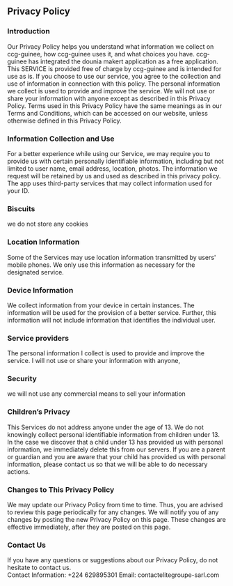 Privacy Policy  
----------------

### Introduction
Our Privacy Policy helps you understand what information we collect on ccg-guinee, how ccg-guinee uses it, and what choices you have.
ccg-guinee has integrated the dounia makert application as a free application. This SERVICE is provided free of charge by ccg-guinee and is intended for use as is.
If you choose to use our service, you agree to the collection and use of information in connection with this policy. The personal information we collect is used to provide and improve 
the service. We will not use or share your information with anyone except as described in this Privacy Policy.
Terms used in this Privacy Policy have the same meanings as in our Terms and Conditions, which can be accessed on our website, unless otherwise defined in this Privacy Policy.

### Information Collection and Use
For a better experience while using our Service, we may require you to provide us with certain personally identifiable information, including 
but not limited to user name, email address, location, photos. The information we request will be retained by us and used as described in this privacy policy.
The app uses third-party services that may collect information used for your ID.

### Biscuits
we do not store any cookies


### Location Information
Some of the Services may use location information transmitted by users' mobile phones.
 We only use this information as necessary for the designated service.

### Device Information
We collect information from your device in certain instances. The information will be used for the provision of a better service.
 Further, this information will not include information that identifies the individual user.

### Service providers
 The personal information I collect is used to provide and improve the service. I will not use or share your information with anyone,
### Security
we will not use any commercial means to sell your information
### Children’s Privacy  
This Services do not address anyone under the age of 13. We do not knowingly collect personal identifiable information from children under 13. In the case we discover 
that a child under 13 has provided us with personal information, we immediately delete this from our servers. If you  are  a  parent  or  guardian and you are aware that
your child has provided us with personal information, please contact us so that we will be able to do necessary actions.  

### Changes to This Privacy Policy  
We may update our Privacy Policy from time to time. Thus, you are advised to review this page periodically for any changes. We will notify you of any changes by 
posting the new Privacy Policy on this page. These changes are effective immediately, after they are posted on this page.  

### Contact Us  
If you have any questions or suggestions about our Privacy Policy, do not hesitate to contact us.  
Contact Information:  +224 629895301
Email: contactelitegroupe-sarl.com
